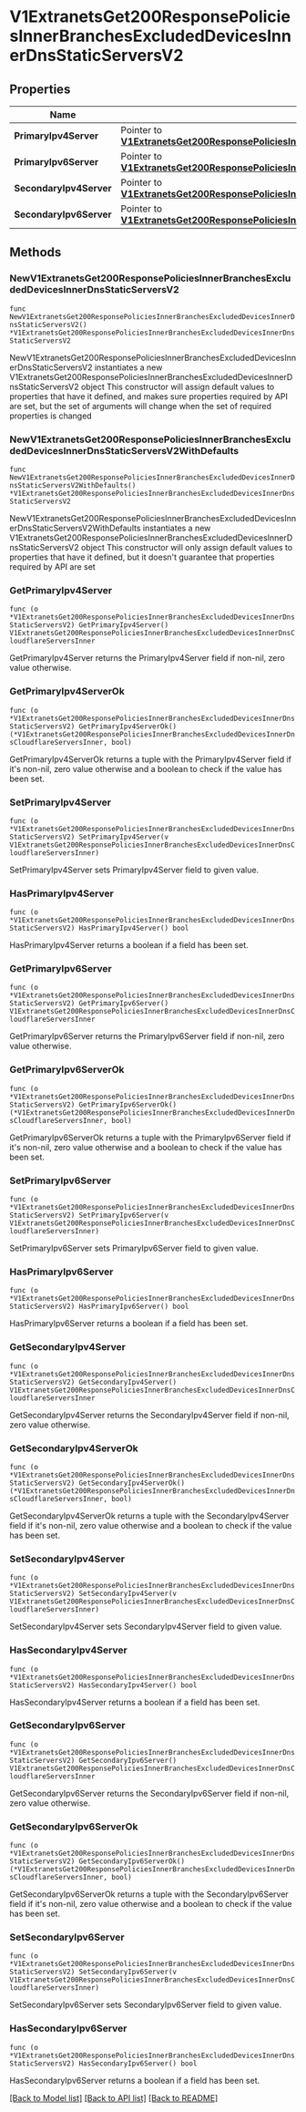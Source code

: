 # V1ExtranetsGet200ResponsePoliciesInnerBranchesExcludedDevicesInnerDnsStaticServersV2

## Properties

Name | Type | Description | Notes
------------ | ------------- | ------------- | -------------
**PrimaryIpv4Server** | Pointer to [**V1ExtranetsGet200ResponsePoliciesInnerBranchesExcludedDevicesInnerDnsCloudflareServersInner**](V1ExtranetsGet200ResponsePoliciesInnerBranchesExcludedDevicesInnerDnsCloudflareServersInner.md) |  | [optional] 
**PrimaryIpv6Server** | Pointer to [**V1ExtranetsGet200ResponsePoliciesInnerBranchesExcludedDevicesInnerDnsCloudflareServersInner**](V1ExtranetsGet200ResponsePoliciesInnerBranchesExcludedDevicesInnerDnsCloudflareServersInner.md) |  | [optional] 
**SecondaryIpv4Server** | Pointer to [**V1ExtranetsGet200ResponsePoliciesInnerBranchesExcludedDevicesInnerDnsCloudflareServersInner**](V1ExtranetsGet200ResponsePoliciesInnerBranchesExcludedDevicesInnerDnsCloudflareServersInner.md) |  | [optional] 
**SecondaryIpv6Server** | Pointer to [**V1ExtranetsGet200ResponsePoliciesInnerBranchesExcludedDevicesInnerDnsCloudflareServersInner**](V1ExtranetsGet200ResponsePoliciesInnerBranchesExcludedDevicesInnerDnsCloudflareServersInner.md) |  | [optional] 

## Methods

### NewV1ExtranetsGet200ResponsePoliciesInnerBranchesExcludedDevicesInnerDnsStaticServersV2

`func NewV1ExtranetsGet200ResponsePoliciesInnerBranchesExcludedDevicesInnerDnsStaticServersV2() *V1ExtranetsGet200ResponsePoliciesInnerBranchesExcludedDevicesInnerDnsStaticServersV2`

NewV1ExtranetsGet200ResponsePoliciesInnerBranchesExcludedDevicesInnerDnsStaticServersV2 instantiates a new V1ExtranetsGet200ResponsePoliciesInnerBranchesExcludedDevicesInnerDnsStaticServersV2 object
This constructor will assign default values to properties that have it defined,
and makes sure properties required by API are set, but the set of arguments
will change when the set of required properties is changed

### NewV1ExtranetsGet200ResponsePoliciesInnerBranchesExcludedDevicesInnerDnsStaticServersV2WithDefaults

`func NewV1ExtranetsGet200ResponsePoliciesInnerBranchesExcludedDevicesInnerDnsStaticServersV2WithDefaults() *V1ExtranetsGet200ResponsePoliciesInnerBranchesExcludedDevicesInnerDnsStaticServersV2`

NewV1ExtranetsGet200ResponsePoliciesInnerBranchesExcludedDevicesInnerDnsStaticServersV2WithDefaults instantiates a new V1ExtranetsGet200ResponsePoliciesInnerBranchesExcludedDevicesInnerDnsStaticServersV2 object
This constructor will only assign default values to properties that have it defined,
but it doesn't guarantee that properties required by API are set

### GetPrimaryIpv4Server

`func (o *V1ExtranetsGet200ResponsePoliciesInnerBranchesExcludedDevicesInnerDnsStaticServersV2) GetPrimaryIpv4Server() V1ExtranetsGet200ResponsePoliciesInnerBranchesExcludedDevicesInnerDnsCloudflareServersInner`

GetPrimaryIpv4Server returns the PrimaryIpv4Server field if non-nil, zero value otherwise.

### GetPrimaryIpv4ServerOk

`func (o *V1ExtranetsGet200ResponsePoliciesInnerBranchesExcludedDevicesInnerDnsStaticServersV2) GetPrimaryIpv4ServerOk() (*V1ExtranetsGet200ResponsePoliciesInnerBranchesExcludedDevicesInnerDnsCloudflareServersInner, bool)`

GetPrimaryIpv4ServerOk returns a tuple with the PrimaryIpv4Server field if it's non-nil, zero value otherwise
and a boolean to check if the value has been set.

### SetPrimaryIpv4Server

`func (o *V1ExtranetsGet200ResponsePoliciesInnerBranchesExcludedDevicesInnerDnsStaticServersV2) SetPrimaryIpv4Server(v V1ExtranetsGet200ResponsePoliciesInnerBranchesExcludedDevicesInnerDnsCloudflareServersInner)`

SetPrimaryIpv4Server sets PrimaryIpv4Server field to given value.

### HasPrimaryIpv4Server

`func (o *V1ExtranetsGet200ResponsePoliciesInnerBranchesExcludedDevicesInnerDnsStaticServersV2) HasPrimaryIpv4Server() bool`

HasPrimaryIpv4Server returns a boolean if a field has been set.

### GetPrimaryIpv6Server

`func (o *V1ExtranetsGet200ResponsePoliciesInnerBranchesExcludedDevicesInnerDnsStaticServersV2) GetPrimaryIpv6Server() V1ExtranetsGet200ResponsePoliciesInnerBranchesExcludedDevicesInnerDnsCloudflareServersInner`

GetPrimaryIpv6Server returns the PrimaryIpv6Server field if non-nil, zero value otherwise.

### GetPrimaryIpv6ServerOk

`func (o *V1ExtranetsGet200ResponsePoliciesInnerBranchesExcludedDevicesInnerDnsStaticServersV2) GetPrimaryIpv6ServerOk() (*V1ExtranetsGet200ResponsePoliciesInnerBranchesExcludedDevicesInnerDnsCloudflareServersInner, bool)`

GetPrimaryIpv6ServerOk returns a tuple with the PrimaryIpv6Server field if it's non-nil, zero value otherwise
and a boolean to check if the value has been set.

### SetPrimaryIpv6Server

`func (o *V1ExtranetsGet200ResponsePoliciesInnerBranchesExcludedDevicesInnerDnsStaticServersV2) SetPrimaryIpv6Server(v V1ExtranetsGet200ResponsePoliciesInnerBranchesExcludedDevicesInnerDnsCloudflareServersInner)`

SetPrimaryIpv6Server sets PrimaryIpv6Server field to given value.

### HasPrimaryIpv6Server

`func (o *V1ExtranetsGet200ResponsePoliciesInnerBranchesExcludedDevicesInnerDnsStaticServersV2) HasPrimaryIpv6Server() bool`

HasPrimaryIpv6Server returns a boolean if a field has been set.

### GetSecondaryIpv4Server

`func (o *V1ExtranetsGet200ResponsePoliciesInnerBranchesExcludedDevicesInnerDnsStaticServersV2) GetSecondaryIpv4Server() V1ExtranetsGet200ResponsePoliciesInnerBranchesExcludedDevicesInnerDnsCloudflareServersInner`

GetSecondaryIpv4Server returns the SecondaryIpv4Server field if non-nil, zero value otherwise.

### GetSecondaryIpv4ServerOk

`func (o *V1ExtranetsGet200ResponsePoliciesInnerBranchesExcludedDevicesInnerDnsStaticServersV2) GetSecondaryIpv4ServerOk() (*V1ExtranetsGet200ResponsePoliciesInnerBranchesExcludedDevicesInnerDnsCloudflareServersInner, bool)`

GetSecondaryIpv4ServerOk returns a tuple with the SecondaryIpv4Server field if it's non-nil, zero value otherwise
and a boolean to check if the value has been set.

### SetSecondaryIpv4Server

`func (o *V1ExtranetsGet200ResponsePoliciesInnerBranchesExcludedDevicesInnerDnsStaticServersV2) SetSecondaryIpv4Server(v V1ExtranetsGet200ResponsePoliciesInnerBranchesExcludedDevicesInnerDnsCloudflareServersInner)`

SetSecondaryIpv4Server sets SecondaryIpv4Server field to given value.

### HasSecondaryIpv4Server

`func (o *V1ExtranetsGet200ResponsePoliciesInnerBranchesExcludedDevicesInnerDnsStaticServersV2) HasSecondaryIpv4Server() bool`

HasSecondaryIpv4Server returns a boolean if a field has been set.

### GetSecondaryIpv6Server

`func (o *V1ExtranetsGet200ResponsePoliciesInnerBranchesExcludedDevicesInnerDnsStaticServersV2) GetSecondaryIpv6Server() V1ExtranetsGet200ResponsePoliciesInnerBranchesExcludedDevicesInnerDnsCloudflareServersInner`

GetSecondaryIpv6Server returns the SecondaryIpv6Server field if non-nil, zero value otherwise.

### GetSecondaryIpv6ServerOk

`func (o *V1ExtranetsGet200ResponsePoliciesInnerBranchesExcludedDevicesInnerDnsStaticServersV2) GetSecondaryIpv6ServerOk() (*V1ExtranetsGet200ResponsePoliciesInnerBranchesExcludedDevicesInnerDnsCloudflareServersInner, bool)`

GetSecondaryIpv6ServerOk returns a tuple with the SecondaryIpv6Server field if it's non-nil, zero value otherwise
and a boolean to check if the value has been set.

### SetSecondaryIpv6Server

`func (o *V1ExtranetsGet200ResponsePoliciesInnerBranchesExcludedDevicesInnerDnsStaticServersV2) SetSecondaryIpv6Server(v V1ExtranetsGet200ResponsePoliciesInnerBranchesExcludedDevicesInnerDnsCloudflareServersInner)`

SetSecondaryIpv6Server sets SecondaryIpv6Server field to given value.

### HasSecondaryIpv6Server

`func (o *V1ExtranetsGet200ResponsePoliciesInnerBranchesExcludedDevicesInnerDnsStaticServersV2) HasSecondaryIpv6Server() bool`

HasSecondaryIpv6Server returns a boolean if a field has been set.


[[Back to Model list]](../README.md#documentation-for-models) [[Back to API list]](../README.md#documentation-for-api-endpoints) [[Back to README]](../README.md)


